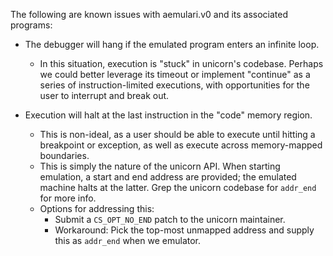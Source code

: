 The following are known issues with aemulari.v0 and its associated programs:

* The debugger will hang if the emulated program enters an infinite loop.
    * In this situation, execution is "stuck" in unicorn's codebase. Perhaps we
      could better leverage its timeout or implement "continue" as a series of
      instruction-limited executions, with opportunities for the user to
      interrupt and break out.

* Execution will halt at the last instruction in the "code" memory region. 
    * This is non-ideal, as a user should be able to execute until hitting
      a breakpoint or exception, as well as execute across memory-mapped
      boundaries.
    * This is simply the nature of the unicorn API. When starting emulation,
      a start and end address are provided; the emulated machine halts at
      the latter. Grep the unicorn codebase for `addr_end` for more info.
    * Options for addressing this:
        * Submit a `CS_OPT_NO_END` patch to the unicorn maintainer.
        * Workaround: Pick the top-most unmapped address and supply this
            as `addr_end` when we emulator.
